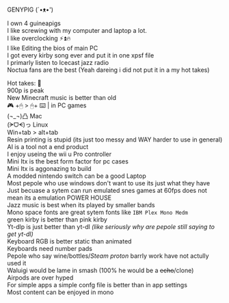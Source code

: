 GENYPIG (´•ᴥ•')

I own 4 guineapigs  
I like screwing with my computer and laptop a lot.  
I like overclocking ⚡⏫🔥  
I like Editing the bios of main PC    
I got every kirby song ever and put it in one xpsf file        
I primarly listen to Icecast jazz radio    
Noctua fans are the best (Yeah dareing i did not put it in a my hot takes)

Hot takes: 🖕  
900p is peak  
New Minecraft music is better than old  
🎮 +🖱 > 🖱+ ⌨️ | in PC games  
(¬_¬)凸 Mac  
(ᗒᗜᗕ)っ Linux  
Win+tab > alt+tab  
Resin printing is stupid (its just too messy and WAY harder to use in general)  
AI is a tool not a end product  
I enjoy useing the wii u Pro controller  
Mini Itx is the best form factor for pc cases  
Mini Itx is aggonazing to build  
A modded nintendo switch can be a good Laptop  
Most pepole who use windows don't want to use its just what they have  
Just becuase a sytem can run emulated snes games at 60fps does not mean its a emulation POWER HOUSE  
Jazz music is best when its played by smaller bands   
Mono space fonts are great sytem fonts like `IBM Plex Mono Medm`   
green kirby is better than pink kirby   
Yt-dlp is just better than yt-dl _(like seriously why are pepole still saying to get yt-dl)_   
Keyboard RGB is better static than animated    
Keyboards need number pads   
Pepole who say wine/bottles/_Steam proton_ barrly work have not actully used it   
Waluigi would be lame in smash (100% he would be a ~~echo~~/clone)   
Airpods are over hyped   
For simple apps a simple confg file is better than in app settings   
Most content can be enjoyed in mono


<!---
Guineapigboyx/Guineapigboyx is a ✨ special ✨ repository because its `README.md` (this file) appears on your GitHub profile.
You can click the Preview link to take a look at your changes.
--->
